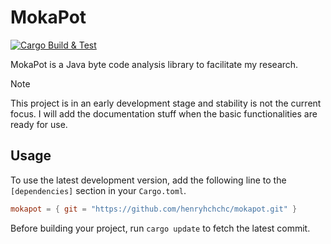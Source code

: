 # MokaPot

[![Cargo Build & Test](https://github.com/henryhchchc/mokapot/actions/workflows/ci.yml/badge.svg)](https://github.com/henryhchchc/mokapot/actions/workflows/ci.yml)

MokaPot is a Java byte code analysis library to facilitate my research.

> [!NOTE]
> This project is in an early development stage and stability is not the current focus.
> I will add the documentation stuff when the basic functionalities are ready for use.

## Usage

To use the latest development version, add the following line to the `[dependencies]` section in your `Cargo.toml`.

```toml
mokapot = { git = "https://github.com/henryhchchc/mokapot.git" }
```
Before building your project, run `cargo update` to fetch the latest commit.

